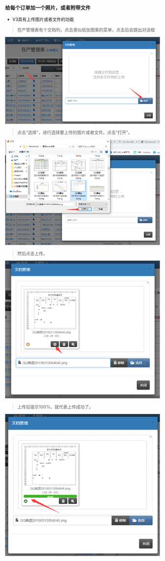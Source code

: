 ### 给每个订单加一个照片，或者附带文件

- V3具有上传图片或者文件的功能

> 在产管理表有个文档列，点击类似纸张图案的菜单，点击后会跳出对话框

![markdown](images/22.png)

> 点击“选择”，进行选择要上传的图片或者文件。点击“打开”。

![markdown](images/23.png)

> 然后点击上传。

![markdown](images/24.png)

> 上传后提示100%，就代表上传成功了。

![markdown](images/25.png)